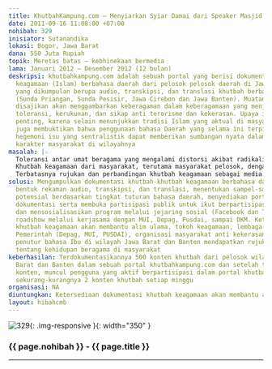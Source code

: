 ```yaml
---
title: KhutbahKampung.com – Menyiarkan Syiar Damai dari Speaker Masjid Kampung
date: 2011-09-16 11:08:00 +07:00
nohibah: 329
inisiator: Sutanandika
lokasi: Bogor, Jawa Barat
dana: 550 Juta Rupiah
topik: Meretas batas – kebhinekaan bermedia
lama: Januari 2012 – Desember 2012 (12 bulan)
deskripsi: khutbahkampung.com adalah sebuah portal yang berisi dokumentasi khutbah
  keagamaan (Islam) berbahasa daerah dari pelosok pelosok daerah di Jawa Barat. Dokumentasi
  yang dikumpulan berupa audio, transkipsi, dan translasi khutbah berbahasa Daerah
  (Sunda Priangan, Sunda Pesisir, Jawa Cirebon dan Jawa Banten). Muatan khutbah yang
  disajikan akan menggambarkan keberagaman dalam keberagamaan yang menjunjung tinggi
  toleransi, kerukunan, dan sikap anti terorisme dan kekerasan. Upaya ini dipandang
  penting, karena selain menunjukkan tradisi Islam yang aktual di masyarakat pedalaman,
  juga membuktikan bahwa penggunaan bahasa Daerah yang selama ini terpinggirkan oleh
  hegemoni isu yang sentralistik dapat memberikan sumbangan nyata dalam pembentukan
  karakter masyarakat di wilayahnya
masalah: |-
  Toleransi antar umat beragama yang mengalami distorsi akibat radikalisme sempit menyebabkan tradisi keislaman masyarakat Indonesia yang telah dibangun selama ini mengalami gradasi yang cukup serius.
  Khutbah keagamaan dari masyarakat, terutama masyarakat pelosok, dengan ciri khas penyampaian dalam bahasa Ibu (daerah)nya belum terdokumentasikan dengan baik sehingga upaya pelestarian bahasa Ibu, sebagaimana yang dicanangkan UNESCO sejak tahun 1999, sulit diwujudkan.
  Terbatasnya rujukan dan perbandingan khutbah keagamaan sebagai media potensial yang menyuarakan toleransi, kerukunan, dan kedamaian dalam berbangsa, bernegara, dan beragama.
solusi: Mengumpulkan dokumentasi khutbah-khutbah keagamaan berbahasa daerah dalam
  bentuk rekaman audio, transkipsi, dan translasi, menentukan sampel-sampel wilayah
  potensial berdasarkan tingkat tuturan bahasa daerah, menyediakan portal yang berisi
  dokumentasi serta membuka partisipasi publik untuk ikut berpartisipasi menjadi kontributor,
  dan mensosialisasikan program melalui jejaring sosial (Facebook dan Twitter) dan
  roadshow melalui kerjasama dengan MUI, Depag, Pusdai, sampai DKM. Ketersediaan dokumentasi
  khutbah keagamaan akan membantu alim ulama, tokoh keagamaan, lembaga-lembaga keagamaan
  Pemerintah (Depag, MUI, PUSDAI), organisasi masyarakat anti kekerasan, dan masyarakat
  penutur bahasa Ibu di wilayah Jawa Barat dan Banten mendapatkan rujukan yang berimbang
  tentang kehidupan beragama di masyarakat
keberhasilan: Terdokumentasikannya 500 konten khutbah dari pelosok wilayah di Jawa
  Barat dan Banten dalam sebuah portal khutbahkampung.com dan setelah terkumpul 500
  konten, muncul pengguna yang aktif berpartisipasi dalam portal khutbahkampung.com
  sekurang-kurangnya 2 konten khutbah setiap minggu
organisasi: NA
diuntungkan: Ketersediaan dokumentasi khutbah keagamaan akan membantu alim ulama, tokoh keagamaan, lembaga-lembaga keagamaan Pemerintah (Depag, MUI, PUSDAI), organisasi masyarakat anti kekerasan, dan masyarakat penutur bahasa Ibu di wilayah Jawa Barat dan Banten mendapatkan rujukan yang berimbang tentang kehidupan beragama di masyarakat
layout: hibahcmb
---
```


![329](/static/img/hibahcmb/329.png){: .img-responsive }{: width="350" }

### {{ page.nohibah }} - {{ page.title }}

---

